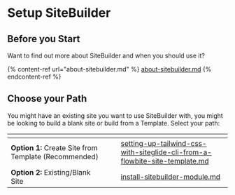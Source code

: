 # Setup SiteBuilder

## Before you Start

Want to find out more about SiteBuilder and when you should use it?

{% content-ref url="about-sitebuilder.md" %}
[about-sitebuilder.md](about-sitebuilder.md)
{% endcontent-ref %}

## Choose your Path <a href="#creating-a-template" id="creating-a-template"></a>

You might have an existing site you want to use SiteBuilder with, you might be looking to build a blank site or build from a Template. Select your path:

<table data-card-size="large" data-column-title-hidden data-view="cards"><thead><tr><th></th><th data-hidden></th><th data-hidden></th><th data-hidden data-card-target data-type="content-ref"></th></tr></thead><tbody><tr><td><strong>Option 1:</strong> Create Site from Template (Recommended)</td><td></td><td></td><td><a href="setting-up-tailwind-css-with-siteglide-cli-from-a-flowbite-site-template.md">setting-up-tailwind-css-with-siteglide-cli-from-a-flowbite-site-template.md</a></td></tr><tr><td><strong>Option 2:</strong> Existing/Blank Site</td><td></td><td></td><td><a href="install-sitebuilder-module.md">install-sitebuilder-module.md</a></td></tr></tbody></table>
